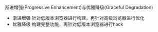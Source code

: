 渐进增强(Progressive Enhancement)与优雅降级(Graceful Degradation)
- 渐进增强 针对低版本浏览器进行构建，再针对高级浏览器进行优化
- 优雅降级 构建完整功能，再针对低版本浏览器进行hack